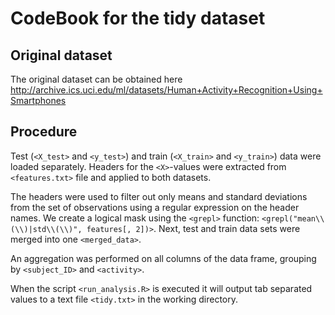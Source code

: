 # CodeBook for the tidy dataset

## Original dataset
The original dataset can be obtained here http://archive.ics.uci.edu/ml/datasets/Human+Activity+Recognition+Using+Smartphones

## Procedure
Test (`<X_test>` and `<y_test>`) and train (`<X_train>` and `<y_train>`) data were loaded separately. 
Headers for the `<X>`-values were extracted from `<features.txt>` file and applied to both datasets.

The headers were used to filter out only means and standard deviations from the set of observations using a regular expression on the header names. 
We create a logical mask using the `<grepl>` function: `<grepl("mean\\(\\)|std\\(\\)", features[, 2])>`. 
Next, test and train data sets were merged into one `<merged_data>`. 

An aggregation was performed on all columns of the data frame, grouping by `<subject_ID>` and `<activity>`. 


When the script `<run_analysis.R>` is executed it will output tab separated values to a text file `<tidy.txt>` in the working directory.
